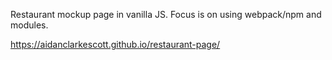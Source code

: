 Restaurant mockup page in vanilla JS. Focus is on using webpack/npm and modules.

https://aidanclarkescott.github.io/restaurant-page/
